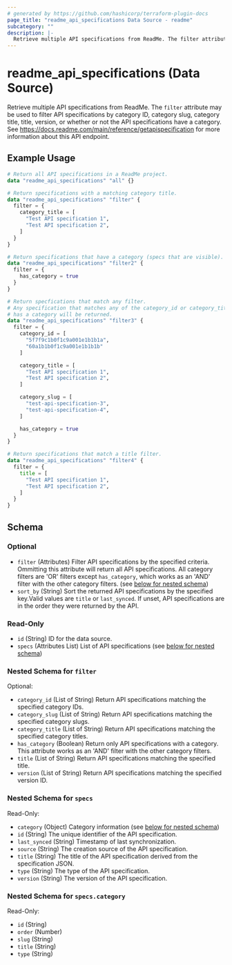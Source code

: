```yaml
---
# generated by https://github.com/hashicorp/terraform-plugin-docs
page_title: "readme_api_specifications Data Source - readme"
subcategory: ""
description: |-
  Retrieve multiple API specifications from ReadMe. The filter attribute may be used to filter API specifications by category ID, category slug, category title, title, version, or whether or not the API specifications have a category. See https://docs.readme.com/main/reference/getapispecification for more information about this API endpoint.
---
```


# readme_api_specifications (Data Source)

Retrieve multiple API specifications from ReadMe. The `filter` attribute may be used to filter API specifications by category ID, category slug, category title, title, version, or whether or not the API specifications have a category. See <https://docs.readme.com/main/reference/getapispecification> for more information about this API endpoint.

## Example Usage

```terraform
# Return all API specifications in a ReadMe project.
data "readme_api_specifications" "all" {}

# Return specifications with a matching category title.
data "readme_api_specifications" "filter" {
  filter = {
    category_title = [
      "Test API specification 1",
      "Test API specification 2",
    ]
  }
}

# Return specifications that have a category (specs that are visible).
data "readme_api_specifications" "filter2" {
  filter = {
    has_category = true
  }
}

# Return specfications that match any filter.
# Any specification that matches any of the category_id or category_title AND
# has a category will be returned.
data "readme_api_specifications" "filter3" {
  filter = {
    category_id = [
      "5f7f9c1b0f1c9a001e1b1b1a",
      "60a1b1b0f1c9a001e1b1b1b"
    ]

    category_title = [
      "Test API specification 1",
      "Test API specification 2",
    ]

    category_slug = [
      "test-api-specification-3",
      "test-api-specification-4",
    ]

    has_category = true
  }
}

# Return specifications that match a title filter.
data "readme_api_specifications" "filter4" {
  filter = {
    title = [
      "Test API specification 1",
      "Test API specification 2",
    ]
  }
}
```

<!-- schema generated by tfplugindocs -->
## Schema

### Optional

- `filter` (Attributes) Filter API specifications by the specified criteria. Ommitting this attribute will return all API specifications. All category filters are 'OR' filters except `has_category`, which works as an 'AND' filter with the other category filters. (see [below for nested schema](#nestedatt--filter))
- `sort_by` (String) Sort the returned API specifications by the specified key.Valid values are `title` or `last_synced`. If unset, API specifications are in the order they were returned by the API.

### Read-Only

- `id` (String) ID for the data source.
- `specs` (Attributes List) List of API specifications (see [below for nested schema](#nestedatt--specs))

<a id="nestedatt--filter"></a>
### Nested Schema for `filter`

Optional:

- `category_id` (List of String) Return API specifications matching the specified category IDs.
- `category_slug` (List of String) Return API specifications matching the specified category slugs.
- `category_title` (List of String) Return API specifications matching the specified category titles.
- `has_category` (Boolean) Return only API specifications with a category. This attribute works as an 'AND' filter with the other category filters.
- `title` (List of String) Return API specifications matching the specified title.
- `version` (List of String) Return API specifications matching the specified version ID.


<a id="nestedatt--specs"></a>
### Nested Schema for `specs`

Read-Only:

- `category` (Object) Category information (see [below for nested schema](#nestedatt--specs--category))
- `id` (String) The unique identifier of the API specification.
- `last_synced` (String) Timestamp of last synchronization.
- `source` (String) The creation source of the API specification.
- `title` (String) The title of the API specification derived from the specification JSON.
- `type` (String) The type of the API specification.
- `version` (String) The version of the API specification.

<a id="nestedatt--specs--category"></a>
### Nested Schema for `specs.category`

Read-Only:

- `id` (String)
- `order` (Number)
- `slug` (String)
- `title` (String)
- `type` (String)


